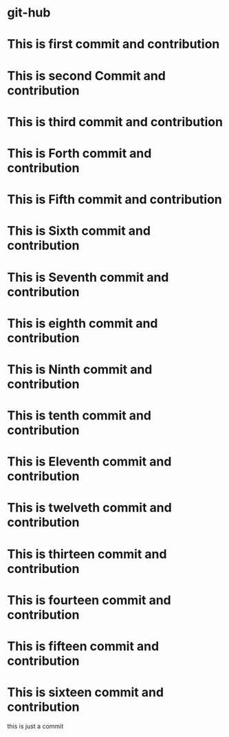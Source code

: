# git-hub
# This is first commit and contribution
# This is second Commit and contribution
# This is third commit and contribution
# This is Forth commit and contribution
# This is Fifth commit and contribution
# This is Sixth commit and contribution
# This is Seventh commit and contribution
# This is eighth commit and contribution
# This is Ninth commit and contribution
# This is tenth commit and contribution
# This is Eleventh commit and contribution
# This is twelveth commit and contribution
# This is thirteen commit and contribution
# This is fourteen commit and contribution
# This is fifteen commit and contribution
# This is sixteen commit and contribution
this is just a commit
